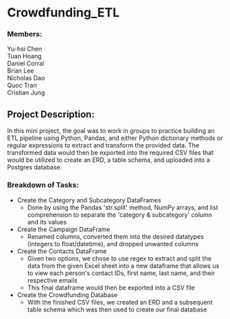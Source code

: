 # Crowdfunding_ETL

### Members:
Yu-hsi Chen \
Tuan Hoang \
Daniel Corral \
Brian Lee \
Nicholas Dao \
Quoc Tran \
Cristian Jung

## Project Description:
In this mini project, the goal was to work in groups to practice building an ETL pipeline using Python, Pandas, and either Python dictionary methods or regular expressions to extract and transform the provided data. The transformed data would then be exported into the required CSV files that would be utilized to create an ERD, a table schema, and uploaded into a Postgres database.  

### Breakdown of Tasks:
- Create the Category and Subcategory DataFrames
	- Done by using the Pandas 'str.split' method, NumPy arrays, and list comprehension to separate the 'category & subcategory' column and its values	
- Create the Campaign DataFrame
	- Renamed columns, converted them into the desired datatypes (integers to float/datetime), and dropped unwanted columns
- Create the Contacts DataFrame
	- Given two options, we chose to use regex to extract and split the data from the given Excel sheet into a new dataframe that allows us to view each person's contact IDs, first name, last name, and their respective emails
	- This final dataframe would then be exported into a CSV file
- Create the Crowdfunding Database
	- With the finished CSV files, we created an ERD and a subsequent table schema which was then used to create our final database 
